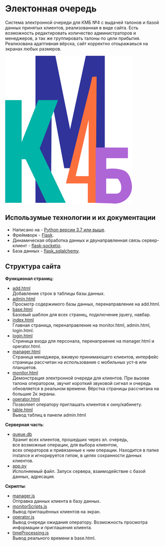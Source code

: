 # Электонная очередь

Система электронной очереди для КМБ №4 с выдачей талонов и базой данных принятых клиентов, реализованная в виде сайта.
Есть возможность редактировать количество администраторов и менеджеров, а так же группировать талоны по цели прибытия. Реализована адаптивная вёрска, сайт корректно отоьражаеься на экранах любых размеров.

![Logotype](./static/Logo.svg)
## Использумые технологии и их документации
- Написано на - [Python версии 3.7 или выше](https://docs.python.org/3/index.html).
- Фреймворк - [Flask](https://flask.palletsprojects.com/en/3.0.x/).
- Динамическая обработка данных и двунаправленная связь сервер-клиент - [flask-socketio](https://flask-socketio.readthedocs.io/en/latest/).
- База данных - [flask_sqlalchemy](https://flask-sqlalchemy.palletsprojects.com/en/3.1.x/).

## Структура сайта
**Функционал страниц:**<br>
 - [add.html](/templates/add.html)<br>
 Добавление строк в таблицы базы данных.
 - [admin.html](/templates/admin.html)<br>
 Просмотр содержимого базы данных, перенаправление на add.html.
 - [base.html](/templates/base.html)<br>
 Базовый шаблон для всех страниц, подключение jquery, навбар.
 - [index.html](/templates/index.html)<br>
 Главная страница, перенаправление на monitor.html, admin.html, login.html.
 - [login.html](/templates/login.html)<br>
 Стриница входа для персонала, перенапраение на manager.html и operator.html.
 - [manager.html](/templates/monitor.html)<br>
 Страница менеджера, вживую принимающего клиентов,
 интерфейс страницы рассчитан на использование с мобильных уст-в или планшетов.
 - [monitor.html](/templates/monitor.html)<br>
 Демонстрация электронной очереди для клиентов. При вызове талона оператором, звучит короткий звуковой сигнал и очередь обновляется в реальном времени.
 Вёрстка страницы рассчитана на большие 2к экраны.
 - [operator.html](/templates/operator.html)<br>
 Позволяет оператору приглашать клиентов к окну/кабинету.
 - [table.html](/templates/table.html)<br>
 Вывод таблиц в панели admin.html

**Cерверная часть**:
 - [queue.db](/instance/)<br>
 Хранит всех клиентов, прошедших через эл. очередь,<br>
 все возможные операции, для выбора клиентом,<br>
 всех операторов и привязанные к ним операции.
 Находится в папке instance и игнорируется гитом, в целях сохранности данных клиентов.
 - [app.py](/app.py)<br>
 Исполняемый файл. Запуск сервера, взаимодействие с базой данных, адресация.

**Скрипты**:
 - [manager.js](/static/manager.js)<br>
 Отправка данных клиента в базу данных.
 - [monitorScripts.js](/static/monitorScripts.js)<br>
 Вывод приглашённых клиентов на экран.
 - [operator.js](/static/operator.js)<br>
 Вывод очереди ожидания оператору. Возможность просмотра информации и приглашения клиента.
 - [timeProcessing.js](/static/timeProcessing.js)<br>
 Вывод реального времени в base.html.
